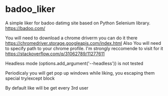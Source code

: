 # badoo_liker
A simple liker for badoo datimg site based on Python Selenium library. https://badoo.com/

You will need to download a chrome driverm you can do it there https://chromedriver.storage.googleapis.com/index.html
Also
You will need to specify path to your chrome profile. I'm strongly reccomende to visit for it https://stackoverflow.com/q/31062789/11277611

Headless mode (options.add_argument('--headless')) is not tested

Periodicaly you will get pop up windows while liking, you escaping them special try/except block

By default like will be get every 3rd user
